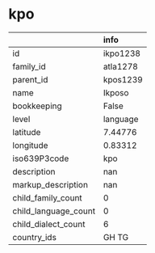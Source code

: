 # kpo
|                      | info     |
|:---------------------|:---------|
| id                   | ikpo1238 |
| family_id            | atla1278 |
| parent_id            | kpos1239 |
| name                 | Ikposo   |
| bookkeeping          | False    |
| level                | language |
| latitude             | 7.44776  |
| longitude            | 0.83312  |
| iso639P3code         | kpo      |
| description          | nan      |
| markup_description   | nan      |
| child_family_count   | 0        |
| child_language_count | 0        |
| child_dialect_count  | 6        |
| country_ids          | GH TG    |